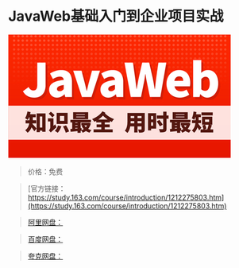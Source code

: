 # JavaWeb基础入门到企业项目实战

![img](../../../assets/study163/free/30e194d2a69e4772ac0f930f2432a999.jpg)

> 价格：免费

> [官方链接：https://study.163.com/course/introduction/1212275803.htm](https://study.163.com/course/introduction/1212275803.htm)

> [阿里网盘：]()

> [百度网盘：]()

> [夸克网盘：]()
